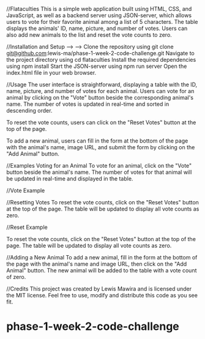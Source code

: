 //Flataculties
This is a simple web application built using HTML, CSS, and JavaScript, as well as a backend server using JSON-server, which allows users to vote for their favorite animal among a list of 5 characters. The table displays the animals' ID, name, picture, and number of votes. Users can also add new animals to the list and reset the vote counts to zero.

//Installation and Setup --> -->
Clone the repository using git clone git@github.com:lewis-ma/phase-1-week-2-code-challenge.git
Navigate to the project directory using cd flataculties
Install the required dependencies using npm install
Start the JSON-server using npm run server
Open the index.html file in your web browser.

//Usage
The user interface is straightforward, displaying a table with the ID, name, picture, and number of votes for each animal. Users can vote for an animal by clicking on the "Vote" button beside the corresponding animal's name. The number of votes is updated in real-time and sorted in descending order.

To reset the vote counts, users can click on the "Reset Votes" button at the top of the page.

To add a new animal, users can fill in the form at the bottom of the page with the animal's name, image URL, and submit the form by clicking on the "Add Animal" button.

//Examples
Voting for an Animal
To vote for an animal, click on the "Vote" button beside the animal's name. The number of votes for that animal will be updated in real-time and displayed in the table.

//Vote Example

//Resetting Votes
To reset the vote counts, click on the "Reset Votes" button at the top of the page. The table will be updated to display all vote counts as zero.

//Reset Example

To reset the vote counts, click on the "Reset Votes" button at the top of the page. The table will be updated to display all vote counts as zero.

//Adding a New Animal
To add a new animal, fill in the form at the bottom of the page with the animal's name and image URL, then click on the "Add Animal" button. The new animal will be added to the table with a vote count of zero.

//Credits
This project was created by Lewis Mawira and is licensed under the MIT license. Feel free to use, modify and distribute this code as you see fit.

# phase-1-week-2-code-challenge
